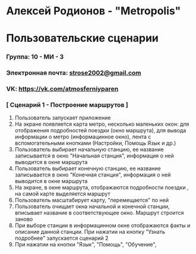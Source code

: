 # Алексей Родионов - "Metropolis"
# Пользовательские сценарии

### Группа: 10 - МИ - 3
### Электронная почта: strose2002@gmail.com
### VK: https://vk.com/atmosferniyparen


### [ Сценарий 1 - Построение маршрутов ]
1. Пользователь запускает приложение
2. На экране появляется карта метро, несколько маленьких окон: для отображения подробностей поездки (окно маршрута), для вывода информации о метро (информацинное окно), лента с вспомогательными кнопками (Настройки, Помощь Язык и др.)
3. Пользователь выбирает начальную станцию, ее название записывается в окно "Начальная станция", информация о ней выводится в окне маршрута
4. Пользователь выбирает конечную станцию,  ее название записывается в окно "Конечная станция", информация о ней выводится в окне маршрута
5. На экране, в окне маршрута, отображаются подробности поездки , на самой карте выделяется маршрут
6. Пользователь масштабирует карту, "перемещается" по ней
7. Пользователь очищает окна начальной и конечной станции, вписывает название в соответствующее окно. Маршрут строится заново
8. При выборе станции в информацинном окне отображаются факты и описание данной станции. При нажатии на кнопку "Узнать подробнее" запускается сценарий 2
9. При нажатии на кнопки "Язык", "Помощь", "Обучение", 
